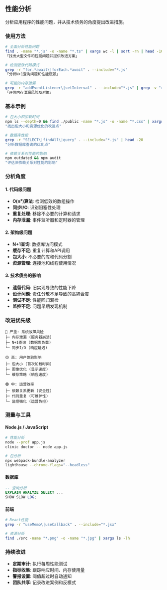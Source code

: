 ## 性能分析

分析应用程序的性能问题，并从技术债务的角度提出改进措施。

### 使用方法

```bash
# 全面分析性能问题
find . -name "*.js" -o -name "*.ts" | xargs wc -l | sort -rn | head -10
「找出大型文件和性能问题并提供改进方案」

# 检测低效代码模式
grep -r "for.*await\|forEach.*await" . --include="*.js"
「分析N+1查询问题和性能瓶颈」

# 可能的内存泄漏
grep -r "addEventListener\|setInterval" . --include="*.js" | grep -v "removeEventListener\|clearInterval"
「评估内存泄漏风险及对策」
```

### 基本示例

```bash
# 包大小和加载时间
npm ls --depth=0 && find ./public -name "*.js" -o -name "*.css" | xargs ls -lh
"找出包大小和资源优化的改进点"

# 数据库性能
grep -r "SELECT\|findAll\|query" . --include="*.js" | head -20
"分析数据库查询的优化点"

# 依赖关系对性能的影响
npm outdated && npm audit
"评估旧依赖关系对性能的影响"
```

### 分析角度

#### 1. 代码级问题

- **O(n²)算法**: 检测低效的数组操作
- **同步I/O**: 识别阻塞性处理
- **重复处理**: 移除不必要的计算和请求
- **内存泄漏**: 事件监听器和定时器的管理

#### 2. 架构级问题

- **N+1查询**: 数据库访问模式
- **缓存不足**: 重复计算和API调用
- **包大小**: 不必要的库和代码分割
- **资源管理**: 连接池和线程使用情况

#### 3. 技术债务的影响

- **遗留代码**: 旧实现导致的性能下降
- **设计问题**: 责任分散不足导致的高耦合度
- **测试不足**: 性能回归漏检
- **监控不足**: 问题早期发现机制

### 改进优先级

```
🔴 严重: 系统故障风险
├─ 内存泄漏 (服务器崩溃)
├─ N+1查询 (数据库负载)
└─ 同步I/O (响应延迟)

🟡 高: 用户体验影响
├─ 包大小 (首次加载时间)
├─ 图像优化 (显示速度)
└─ 缓存策略 (响应速度)

🟢 中: 运营效率
├─ 依赖关系更新 (安全性)
├─ 代码重复 (可维护性)
└─ 监控强化 (运营负担)
```

### 测量与工具

#### Node.js / JavaScript

```bash
# 性能分析
node --prof app.js
clinic doctor -- node app.js

# 包分析
npx webpack-bundle-analyzer
lighthouse --chrome-flags="--headless"
```

#### 数据库

```sql
-- 查询分析
EXPLAIN ANALYZE SELECT ...
SHOW SLOW LOG;
```

#### 前端

```bash
# React性能
grep -r "useMemo\|useCallback" . --include="*.jsx"

# 资源分析
find ./src -name "*.png" -o -name "*.jpg" | xargs ls -lh
```

### 持续改进

- **定期审计**: 执行每周性能测试
- **指标收集**: 跟踪响应时间、内存使用量
- **警报设置**: 阈值超过时自动通知
- **团队共享**: 记录改进案例和反模式